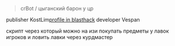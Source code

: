 >crBot / цыганский барон у цр

publisher KostLim[profile in blasthack](www.google.com)
developer Vespan

скрипт через который можно на изи покупать предметы у лавок игроков и ловить лавки через курдмастер

